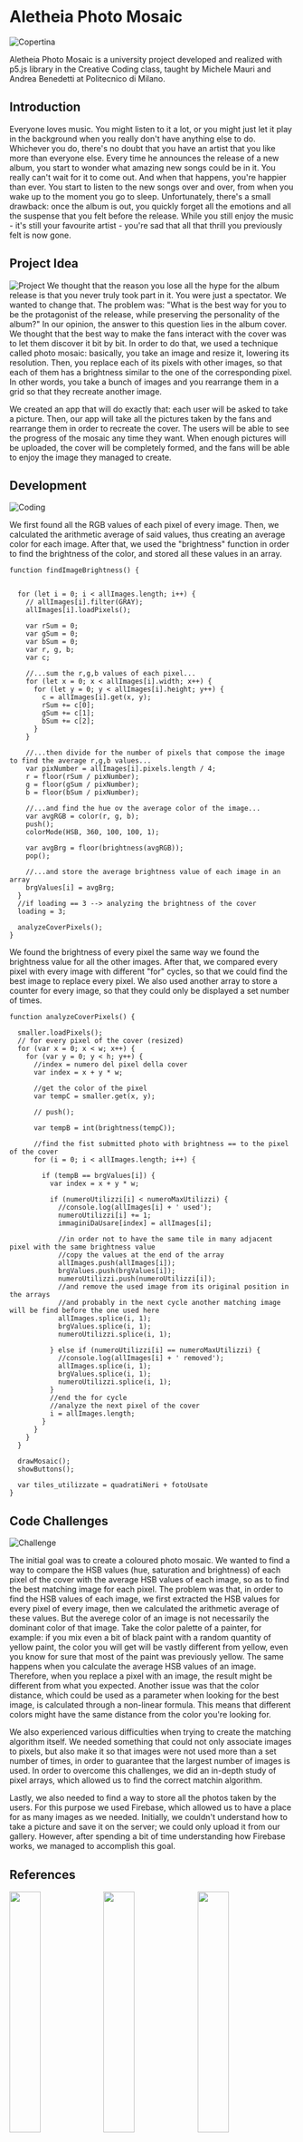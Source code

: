 # Aletheia Photo Mosaic

![Copertina](images/copertina.jpg)

Aletheia Photo Mosaic is a university project developed and realized with p5.js library in the Creative Coding class, taught by Michele Mauri and Andrea Benedetti at Politecnico di Milano.

## Introduction


Everyone loves music. You might listen to it a lot, or you might just let it play in the background when you really don't have anything else to do. Whichever you do, there's no doubt that you have an artist that you like more than everyone else. Every time he announces the release of a new album, you start to wonder what amazing new songs could be in it. You really can't wait for it to come out. And when that happens, you're happier than ever. You start to listen to the new songs over and over, from when you wake up to the moment you go to sleep. Unfortunately, there's a small drawback: once the album is out, you quickly forget all the emotions and all the suspense that you felt before the release. While you still enjoy the music - it's still your favourite artist - you're sad that all that thrill you previously felt is now gone.

## Project Idea
![Project](images/project.jpg)
We thought that the reason you lose all the hype for the album release is that you never truly took part in it. You were just a spectator. We wanted to change that. The problem was: "What is the best way for you to be the protagonist of the release, while preserving the personality of the album?" In our opinion, the answer to this question lies in the album cover.
We thought that the best way to make the fans interact with the cover was to let them discover it bit by bit. In order to do that, we used a technique called photo mosaic: basically, you take an image and resize it, lowering its resolution. Then, you replace each of its pixels with other images, so that each of them has a brightness similar to the one of the corresponding pixel. In other words, you take a bunch of images and you rearrange them in a grid so that they recreate another image.

We created an app that will do exactly that: each user will be asked to take a picture. Then, our app will take all the pictures taken by the fans and rearrange them in order to recreate the cover. The users will be able to see the progress of the mosaic any time they want. When enough pictures will be uploaded, the cover will be completely formed, and the fans will be able to enjoy the image they managed to create.

## Development
![Coding](images/coding.jpg)

We first found all the RGB values of each pixel of every image. Then, we calculated the arithmetic average of said values, thus creating an average color for each image. After that, we used the "brightness" function in order to find the brightness of the color, and stored all these values in an array.
```
function findImageBrightness() {


  for (let i = 0; i < allImages.length; i++) {
    // allImages[i].filter(GRAY);
    allImages[i].loadPixels();

    var rSum = 0;
    var gSum = 0;
    var bSum = 0;
    var r, g, b;
    var c;

    //...sum the r,g,b values of each pixel...
    for (let x = 0; x < allImages[i].width; x++) {
      for (let y = 0; y < allImages[i].height; y++) {
        c = allImages[i].get(x, y);
        rSum += c[0];
        gSum += c[1];
        bSum += c[2];
      }
    }

    //...then divide for the number of pixels that compose the image to find the average r,g,b values...
    var pixNumber = allImages[i].pixels.length / 4;
    r = floor(rSum / pixNumber);
    g = floor(gSum / pixNumber);
    b = floor(bSum / pixNumber);

    //...and find the hue ov the average color of the image...
    var avgRGB = color(r, g, b);
    push();
    colorMode(HSB, 360, 100, 100, 1);

    var avgBrg = floor(brightness(avgRGB));
    pop();

    //...and store the average brightness value of each image in an array
    brgValues[i] = avgBrg;
  }
  //if loading == 3 --> analyzing the brightness of the cover
  loading = 3;

  analyzeCoverPixels();
}
```
We found the brightness of every pixel the same way we found the brightness value for all the other images. After that, we compared every pixel with every image with different "for" cycles, so that we could find the best image to replace every pixel. We also used another array to store a counter for every image, so that they could only be displayed a set number of times.
```
function analyzeCoverPixels() {

  smaller.loadPixels();
  // for every pixel of the cover (resized)
  for (var x = 0; x < w; x++) {
    for (var y = 0; y < h; y++) {
      //index = numero del pixel della cover
      var index = x + y * w;

      //get the color of the pixel
      var tempC = smaller.get(x, y);

      // push();

      var tempB = int(brightness(tempC));

      //find the fist submitted photo with brightness == to the pixel of the cover
      for (i = 0; i < allImages.length; i++) {

        if (tempB == brgValues[i]) {
          var index = x + y * w;

          if (numeroUtilizzi[i] < numeroMaxUtilizzi) {
            //console.log(allImages[i] + ' used');
            numeroUtilizzi[i] += 1;
            immaginiDaUsare[index] = allImages[i];

            //in order not to have the same tile in many adjacent pixel with the same brightness value
            //copy the values at the end of the array
            allImages.push(allImages[i]);
            brgValues.push(brgValues[i]);
            numeroUtilizzi.push(numeroUtilizzi[i]);
            //and remove the used image from its original position in the arrays
            //and probably in the next cycle another matching image will be find before the one used here
            allImages.splice(i, 1);
            brgValues.splice(i, 1);
            numeroUtilizzi.splice(i, 1);

          } else if (numeroUtilizzi[i] == numeroMaxUtilizzi) {
            //console.log(allImages[i] + ' removed');
            allImages.splice(i, 1);
            brgValues.splice(i, 1);
            numeroUtilizzi.splice(i, 1);
          }
          //end the for cycle
          //analyze the next pixel of the cover
          i = allImages.length;
        }
      }
    }
  }

  drawMosaic();
  showButtons();

  var tiles_utilizzate = quadratiNeri + fotoUsate
}
```

## Code Challenges
![Challenge](images/challenge.jpg)

The initial goal was to create a coloured photo mosaic. We wanted to find a way to compare the HSB values (hue, saturation and brightness) of each pixel of the cover with the average HSB values of each image, so as to find the best matching image for each pixel. The problem was that, in order to find the HSB values of each image, we first extracted the HSB values for every pixel of every image, then we calculated the arithmetic average of these values. But the averege color of an image is not necessarily the dominant color of that image. Take the color palette of a painter, for example: if you mix even a bit of black paint with a random quantity of yellow paint, the color you will get will be vastly different from yellow, even you know for sure that most of the paint was previously yellow. The same happens when you calculate the average HSB values of an image. Therefore, when you replace a pixel with an image, the result might be different from what you expected. Another issue was that the color distance, which could be used as a parameter when looking for the best image, is calculated through a non-linear formula. This means that different colors might have the same distance from the color you're looking for.

We also experienced various difficulties when trying to create the matching algorithm itself. We needed something that could not only associate images to pixels, but also make it so that images were not used more than a set number of times, in order to guarantee that the largest number of images is used. In order to overcome this challenges, we did an in-depth study of pixel arrays, which allowed us to find the correct matchin algorithm.

Lastly, we also needed to find a way to store all the photos taken by the users. For this purpose we used Firebase, which allowed us to have a place for as many images as we needed. Initially, we couldn't understand how to take a picture and save it on the server; we could only upload it from our gallery. However, after spending a bit of time understanding how Firebase works, we managed to accomplish this goal.

## References
<img src="images/obama.jpg" width="33%"><img src="images/aletheia.jpg" width="33%"><img src="images/bowie.jpg" width="33%">

## Credits
- p5.js
- Firebase
- Daniel Shiffman

## The Team
Lorenzo Barilla, Federico Lucifora, Elisa Manzoni, Matilde Teani

Creative Coding 2019/2020 - https://drawwithcode.github.io/2019/        
Politecnico di Milano - Scuola del Design     
Faculty: Michele Mauri, Andrea Benedetti

